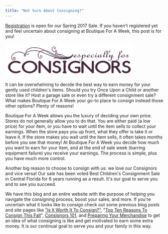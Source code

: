 ```yaml
---
title: "Not Sure About Consigning?"
---
```


[Registration](/register/) is open for our Spring 2017 Sale. If you haven't registered yet and feel uncertain about consigning at Boutique For A Week, this post is for you!

![](/img/blog/especiallyForConsignors.png)

It can be overwhelming to decide the best way to earn money for your gently used children's items. Should you try Once Upon a Child or another store like it? Host a garage sale or even try a different consignment sale? What makes Boutique For A Week your go-to place to consign instead those other options? Plenty of reasons!

Boutique For A Week allows you the luxury of deciding your own price. Stores do not generally allow you to do that. You are either paid (a low price) for your item, or you have to wait until the item sells to collect your earnings. When the store pays you up front, what they offer is take it or leave it. If the store makes you wait until the item sells, it often takes months before you see that money! At Boutique For A Week you decide how much you want to earn for your item, and at the end of sale week (barring equipment failure) you receive your earnings. The process is simple, plus you have much more control.

Another big reason to choose to consign with us: we love our Consignors and vice versa! Our sale has been voted Best Children's Consignment Sale in Central Florida for 6 years running as a result. It's our goal to serve you and to see you succeed. 

We have this blog and an entire website with the purpose of helping you navigate the consigning process, boost your sales, and more. If you're uncertain what it looks like to consign check out some previous blog posts and site pages like ["Is It Worth It To Consign?"](/mom-to-mom-is-it-worth-it-to-consign-2/), "[Top Ten Reasons To Consign This Fall](/top-ten-reasons-to-consign-this-fall/)", [Consignors 101](/consignors/), and [Preparing Your Merchandise](/consignors/preparing-merchandise/) to get an idea of what consigning is like and get motivated to earn some extra money. It is our continual goal to serve you and your family in this way.
